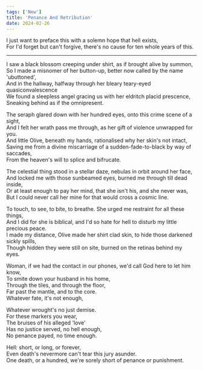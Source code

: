 ```yaml
---
tags: ['New']
title: 'Penance And Retribution'
date: 2024-02-26
---
```


I just want to preface this with a solemn hope that hell exists,  
For I'd forget but can't forgive, there's no cause for ten whole years of this.

---

I saw a black blossom creeping under shirt, as if brought alive by summon,  
So I made a misnomer of her button-up, better now called by the name 'ubuttoned',  
And in the hallway, halfway through her bleary teary-eyed quasiconvalescence  
We found a sleepless angel gracing us with her eldritch placid prescence,  
Sneaking behind as if the omnipresent.

The seraph glared down with her hundred eyes, onto this crime scene of a sight,  
And I felt her wrath pass me through, as her gift of violence unwrapped for you.  
And little Olive, beneath my hands, rationalised why her skin's not intact,  
Saving me from a divine miscarriage of a sudden-fade-to-black by way of saccades,  
From the heaven's will to splice and bifrucate.

The celestial thing stood in a stellar daze, nebulas in orbit around her face,  
And locked me with those sunbeamed eyes, burned me through till dead inside,  
Or at least enough to pay her mind, that she isn't his, and she never was,  
But I could never call her mine for that would cross a cosmic line.

To touch, to see, to bite, to breathe. She urged me restraint for all these things,  
And I did for she is biblical, and I'd so hate for hell to disturb my little precious peace.  
I made my distance, Olive made her shirt clad skin, to hide those darkened sickly spills,  
Though hidden they were still on site, burned on the retinas behind my eyes.

Woman, if we had the contact in our phones, we'd call God here to let him know,  
To smite down your husband in his home,  
Through the tiles, and through the floor,  
Far past the mantle, and to the core.  
Whatever fate, it's not enough,

Whatever wrought's no just demise.  
For these markers you wear,  
The bruises of his alleged 'love'  
Has no justice served, no hell enough,  
No penance payed, no time enough.

Hell: short, or long, or forever,  
Even death's nevermore can't tear this jury asunder.  
One death, or a hundred, we're sorely short of penance or punishment.
